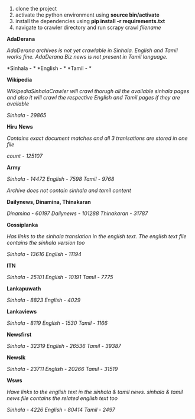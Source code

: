 1. clone the project
2. activate the python environment using **source bin/activate**
3. install the dependencies using **pip install -r requirements.txt**
4. navigate to crawler directory and run scrapy crawl *filename*

**AdaDerana**

*AdaDerana archives is not yet crawlable in Sinhala. English and Tamil works fine.*
*AdaDerana Biz news is not present in Tamil language.*

*Sinhala - *
*English - *
*Tamil - *

**Wikipedia**

*WikipediaSinhalaCrawler will crawl thorugh all the available sinhala pages and also it will crawl the respective English and Tamil pages if they are available*

*Sinhala - 29865*

**Hiru News**

*Contains exact document matches and all 3 tranlsations are stored in one file*

*count - 125107*

**Army**

*Sinhala - 14472*
*English - 7598*
*Tamil - 9768*

*Archive does not contain sinhala and tamil content*

**Dailynews, Dinamina, Thinakaran**

*Dinamina - 60197*
*Dailynews - 101288*
*Thinakaran - 31787*

**Gossiplanka**

*Has links to the sinhala translation in the english text. The english text file contains the sinhala version too*

*Sinhala - 13616*
*English - 11194*

**ITN**

*Sinhala - 25101*
*English - 10191*
*Tamil - 7775*

**Lankapuwath**

*Sinhala - 8823*
*English - 4029*

**Lankaviews**

*Sinhala - 8119*
*English - 1530*
*Tamil - 1166*

**Newsfirst**

*Sinhala - 32319*
*English - 26536*
*Tamil - 39387*

**Newslk**

*Sinhala - 23711*
*English - 20266*
*Tamil - 31519*

**Wsws**

*Have links to the english text in the sinhala & tamil news. sinhala & tamil news file contains the related english text too*

*Sinhala - 4226*
*English - 80414*
*Tamil - 2497*